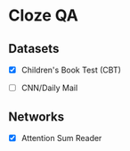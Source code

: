 # Cloze QA


## Datasets

- [x] Children's Book Test (CBT)
- [ ] CNN/Daily Mail


## Networks

- [x] Attention Sum Reader
